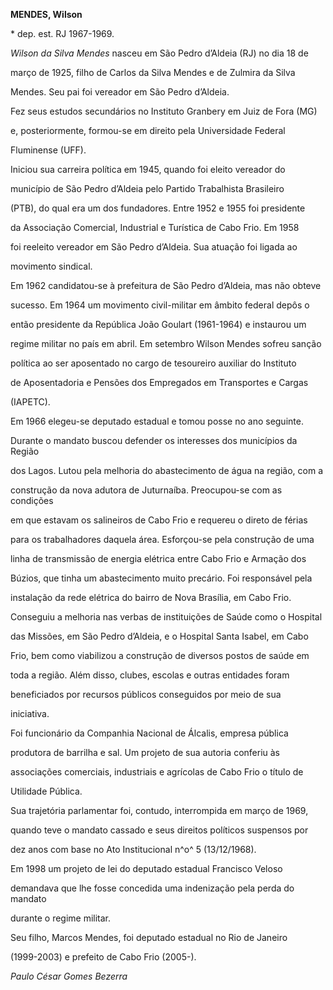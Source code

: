 **MENDES, Wilson**



\* dep. est. RJ 1967-1969.



*Wilson da Silva Mendes* nasceu em São Pedro d’Aldeia (RJ) no dia 18 de

março de 1925, filho de Carlos da Silva Mendes e de Zulmira da Silva

Mendes. Seu pai foi vereador em São Pedro d’Aldeia.



Fez seus estudos secundários no Instituto Granbery em Juiz de Fora (MG)

e, posteriormente, formou-se em direito pela Universidade Federal

Fluminense (UFF).



Iniciou sua carreira política em 1945, quando foi eleito vereador do

município de São Pedro d’Aldeia pelo Partido Trabalhista Brasileiro

(PTB), do qual era um dos fundadores. Entre 1952 e 1955 foi presidente

da Associação Comercial, Industrial e Turística de Cabo Frio. Em 1958

foi reeleito vereador em São Pedro d’Aldeia. Sua atuação foi ligada ao

movimento sindical.



Em 1962 candidatou-se à prefeitura de São Pedro d’Aldeia, mas não obteve

sucesso. Em 1964 um movimento civil-militar em âmbito federal depôs o

então presidente da República João Goulart (1961-1964) e instaurou um

regime militar no país em abril. Em setembro Wilson Mendes sofreu sanção

política ao ser aposentado no cargo de tesoureiro auxiliar do Instituto

de Aposentadoria e Pensões dos Empregados em Transportes e Cargas

(IAPETC).



Em 1966 elegeu-se deputado estadual e tomou posse no ano seguinte.

Durante o mandato buscou defender os interesses dos municípios da Região

dos Lagos. Lutou pela melhoria do abastecimento de água na região, com a

construção da nova adutora de Juturnaíba. Preocupou-se com as condições

em que estavam os salineiros de Cabo Frio e requereu o direto de férias

para os trabalhadores daquela área. Esforçou-se pela construção de uma

linha de transmissão de energia elétrica entre Cabo Frio e Armação dos

Búzios, que tinha um abastecimento muito precário. Foi responsável pela

instalação da rede elétrica do bairro de Nova Brasília, em Cabo Frio.

Conseguiu a melhoria nas verbas de instituições de Saúde como o Hospital

das Missões, em São Pedro d’Aldeia, e o Hospital Santa Isabel, em Cabo

Frio, bem como viabilizou a construção de diversos postos de saúde em

toda a região. Além disso, clubes, escolas e outras entidades foram

beneficiados por recursos públicos conseguidos por meio de sua

iniciativa.



Foi funcionário da Companhia Nacional de Álcalis, empresa pública

produtora de barrilha e sal. Um projeto de sua autoria conferiu às

associações comerciais, industriais e agrícolas de Cabo Frio o título de

Utilidade Pública.



Sua trajetória parlamentar foi, contudo, interrompida em março de 1969,

quando teve o mandato cassado e seus direitos políticos suspensos por

dez anos com base no Ato Institucional n^o^ 5 (13/12/1968).



Em 1998 um projeto de lei do deputado estadual Francisco Veloso

demandava que lhe fosse concedida uma indenização pela perda do mandato

durante o regime militar.



Seu filho, Marcos Mendes, foi deputado estadual no Rio de Janeiro

(1999-2003) e prefeito de Cabo Frio (2005-).



*Paulo César Gomes Bezerra*



